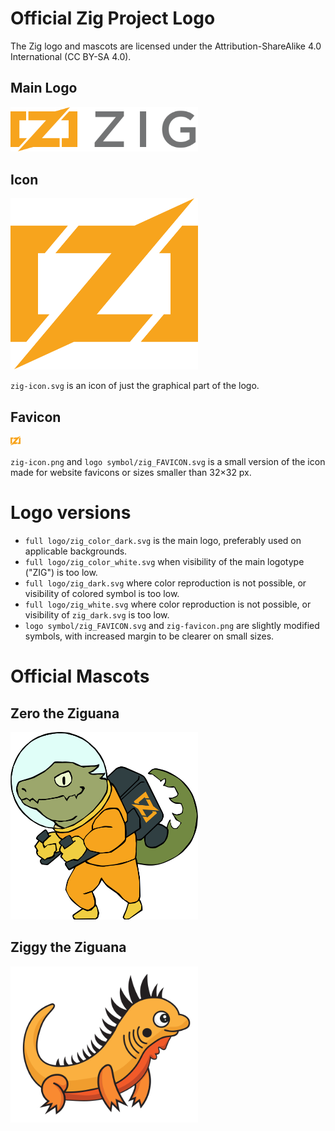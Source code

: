 # Official Zig Project Logo

The Zig logo and mascots are licensed under the Attribution-ShareAlike 4.0 International
(CC BY-SA 4.0).

## Main Logo

<img alt="Zig Logo" src="zig-logo.svg" width="300">

## Icon

<img alt="Zig Icon" src="zig-icon.svg" width="300">

`zig-icon.svg` is an icon of just the graphical part of the logo.

## Favicon

<img alt="Zig Favicon" src="zig-favicon.png" width="16" height="16">

`zig-icon.png` and `logo symbol/zig_FAVICON.svg` is a small version of the icon made for website favicons or sizes smaller than 32×32 px.

# Logo versions

* `full logo/zig_color_dark.svg` is the main logo, preferably used on applicable backgrounds.
* `full logo/zig_color_white.svg` when visibility of the main logotype ("ZIG") is too low.
* `full logo/zig_dark.svg` where color reproduction is not possible, or visibility of colored symbol is too low.
* `full logo/zig_white.svg` where color reproduction is not possible, or visibility of `zig_dark.svg` is too low.
* `logo symbol/zig_FAVICON.svg` and `zig-favicon.png` are slightly modified symbols, with increased margin to be clearer on small sizes.

# Official Mascots

## Zero the Ziguana

<img alt="Zero the Ziguana" src="zero.svg" width="300">

## Ziggy the Ziguana

<img alt="Ziggy the Ziguana" src="ziggy.svg" width="300">
